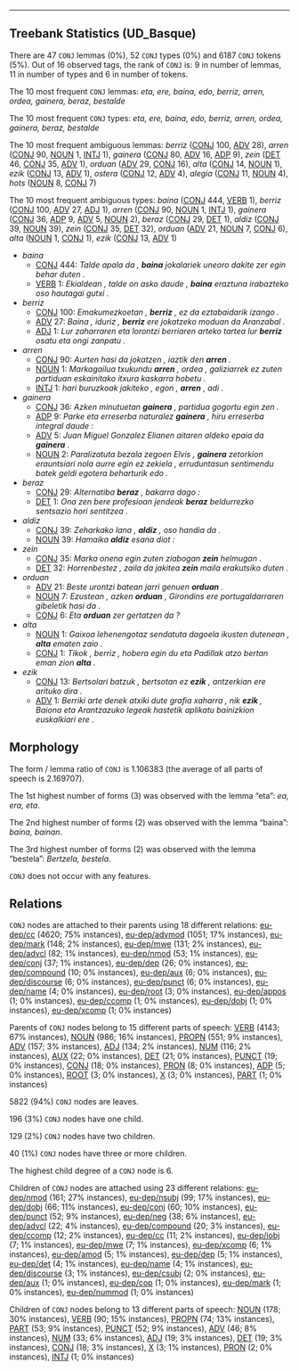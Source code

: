 

--------------------------------------------------------------------------------

## Treebank Statistics (UD_Basque)

There are 47 `CONJ` lemmas (0%), 52 `CONJ` types (0%) and 6187 `CONJ` tokens (5%).
Out of 16 observed tags, the rank of `CONJ` is: 9 in number of lemmas, 11 in number of types and 6 in number of tokens.

The 10 most frequent `CONJ` lemmas: <em>eta, ere, baina, edo, berriz, arren, ordea, gainera, beraz, bestalde</em>

The 10 most frequent `CONJ` types:  <em>eta, ere, baina, edo, berriz, arren, ordea, gainera, beraz, bestalde</em>

The 10 most frequent ambiguous lemmas: <em>berriz</em> ([CONJ]() 100, [ADV]() 28), <em>arren</em> ([CONJ]() 90, [NOUN]() 1, [INTJ]() 1), <em>gainera</em> ([CONJ]() 80, [ADV]() 16, [ADP]() 9), <em>zein</em> ([DET]() 46, [CONJ]() 35, [ADV]() 1), <em>orduan</em> ([ADV]() 29, [CONJ]() 16), <em>alta</em> ([CONJ]() 14, [NOUN]() 1), <em>ezik</em> ([CONJ]() 13, [ADV]() 1), <em>ostera</em> ([CONJ]() 12, [ADV]() 4), <em>alegia</em> ([CONJ]() 11, [NOUN]() 4), <em>hots</em> ([NOUN]() 8, [CONJ]() 7)

The 10 most frequent ambiguous types:  <em>baina</em> ([CONJ]() 444, [VERB]() 1), <em>berriz</em> ([CONJ]() 100, [ADV]() 27, [ADJ]() 1), <em>arren</em> ([CONJ]() 90, [NOUN]() 1, [INTJ]() 1), <em>gainera</em> ([CONJ]() 36, [ADP]() 9, [ADV]() 5, [NOUN]() 2), <em>beraz</em> ([CONJ]() 29, [DET]() 1), <em>aldiz</em> ([CONJ]() 39, [NOUN]() 39), <em>zein</em> ([CONJ]() 35, [DET]() 32), <em>orduan</em> ([ADV]() 21, [NOUN]() 7, [CONJ]() 6), <em>alta</em> ([NOUN]() 1, [CONJ]() 1), <em>ezik</em> ([CONJ]() 13, [ADV]() 1)


* <em>baina</em>
  * [CONJ]() 444: <em>Talde apala da , <b>baina</b> jokalariek uneoro dakite zer egin behar duten .</em>
  * [VERB]() 1: <em>Ekialdean , talde on asko daude , <b>baina</b> eraztuna irabazteko oso hautagai gutxi .</em>
* <em>berriz</em>
  * [CONJ]() 100: <em>Emakumezkoetan , <b>berriz</b> , ez da eztabaidarik izango .</em>
  * [ADV]() 27: <em>Baina , iduriz , <b>berriz</b> ere jokatzeko moduan da Aranzabal .</em>
  * [ADJ]() 1: <em>Lur zaharraren eta lorontzi berriaren arteko tartea lur <b>berriz</b> osatu eta ongi zanpatu .</em>
* <em>arren</em>
  * [CONJ]() 90: <em>Aurten hasi da jokatzen , iaztik den <b>arren</b> .</em>
  * [NOUN]() 1: <em>Markagailua txukundu <b>arren</b> , ordea , galiziarrek ez zuten partiduan eskainitako itxura kaskarra hobetu .</em>
  * [INTJ]() 1: <em>hari buruzkoak jakiteko , egon , <b>arren</b> , adi .</em>
* <em>gainera</em>
  * [CONJ]() 36: <em>Azken minutuetan <b>gainera</b> , partidua gogortu egin zen .</em>
  * [ADP]() 9: <em>Parke eta erreserba naturalez <b>gainera</b> , hiru erreserba integral daude :</em>
  * [ADV]() 5: <em>Juan Miguel Gonzalez Elianen aitaren aldeko epaia da <b>gainera</b> .</em>
  * [NOUN]() 2: <em>Paralizatuta bezala zegoen Elvis , <b>gainera</b> zetorkion erauntsiari nola aurre egin ez zekiela , erruduntasun sentimendu batek geldi egotera beharturik edo .</em>
* <em>beraz</em>
  * [CONJ]() 29: <em>Alternatiba <b>beraz</b> , bakarra dago :</em>
  * [DET]() 1: <em>Ona zen bere profesioan jendeak <b>beraz</b> beldurrezko sentsazio hori sentitzea .</em>
* <em>aldiz</em>
  * [CONJ]() 39: <em>Zeharkako lana , <b>aldiz</b> , oso handia da .</em>
  * [NOUN]() 39: <em>Hamaika <b>aldiz</b> esana diot :</em>
* <em>zein</em>
  * [CONJ]() 35: <em>Marka onena egin zuten ziabogan <b>zein</b> helmugan .</em>
  * [DET]() 32: <em>Horrenbestez , zaila da jakitea <b>zein</b> maila erakutsiko duten .</em>
* <em>orduan</em>
  * [ADV]() 21: <em>Beste urontzi batean jarri genuen <b>orduan</b> .</em>
  * [NOUN]() 7: <em>Ezustean , azken <b>orduan</b> , Girondins ere portugaldarraren gibeletik hasi da .</em>
  * [CONJ]() 6: <em>Eta <b>orduan</b> zer gertatzen da ?</em>
* <em>alta</em>
  * [NOUN]() 1: <em>Gaixoa lehenengotaz sendatuta dagoela ikusten dutenean , <b>alta</b> ematen zaio .</em>
  * [CONJ]() 1: <em>Tikok , berriz , hobera egin du eta Padillak atzo bertan eman zion <b>alta</b> .</em>
* <em>ezik</em>
  * [CONJ]() 13: <em>Bertsolari batzuk , bertsotan ez <b>ezik</b> , antzerkian ere arituko dira .</em>
  * [ADV]() 1: <em>Berriki arte denek atxiki dute grafia xaharra , nik <b>ezik</b> , Baiona eta Arantzazuko legeak hastetik aplikatu bainizkion euskalkiari ere .</em>

## Morphology

The form / lemma ratio of `CONJ` is 1.106383 (the average of all parts of speech is 2.169707).

The 1st highest number of forms (3) was observed with the lemma “eta”: <em>ea, era, eta</em>.

The 2nd highest number of forms (2) was observed with the lemma “baina”: <em>baina, bainan</em>.

The 3rd highest number of forms (2) was observed with the lemma “bestela”: <em>Bertzela, bestela</em>.

`CONJ` does not occur with any features.


## Relations

`CONJ` nodes are attached to their parents using 18 different relations: [eu-dep/cc]() (4620; 75% instances), [eu-dep/advmod]() (1051; 17% instances), [eu-dep/mark]() (148; 2% instances), [eu-dep/mwe]() (131; 2% instances), [eu-dep/advcl]() (82; 1% instances), [eu-dep/nmod]() (53; 1% instances), [eu-dep/conj]() (37; 1% instances), [eu-dep/dep]() (26; 0% instances), [eu-dep/compound]() (10; 0% instances), [eu-dep/aux]() (6; 0% instances), [eu-dep/discourse]() (6; 0% instances), [eu-dep/punct]() (6; 0% instances), [eu-dep/name]() (4; 0% instances), [eu-dep/root]() (3; 0% instances), [eu-dep/appos]() (1; 0% instances), [eu-dep/ccomp]() (1; 0% instances), [eu-dep/dobj]() (1; 0% instances), [eu-dep/xcomp]() (1; 0% instances)

Parents of `CONJ` nodes belong to 15 different parts of speech: [VERB]() (4143; 67% instances), [NOUN]() (986; 16% instances), [PROPN]() (551; 9% instances), [ADV]() (157; 3% instances), [ADJ]() (134; 2% instances), [NUM]() (116; 2% instances), [AUX]() (22; 0% instances), [DET]() (21; 0% instances), [PUNCT]() (19; 0% instances), [CONJ]() (18; 0% instances), [PRON]() (8; 0% instances), [ADP]() (5; 0% instances), [ROOT]() (3; 0% instances), [X]() (3; 0% instances), [PART]() (1; 0% instances)

5822 (94%) `CONJ` nodes are leaves.

196 (3%) `CONJ` nodes have one child.

129 (2%) `CONJ` nodes have two children.

40 (1%) `CONJ` nodes have three or more children.

The highest child degree of a `CONJ` node is 6.

Children of `CONJ` nodes are attached using 23 different relations: [eu-dep/nmod]() (161; 27% instances), [eu-dep/nsubj]() (99; 17% instances), [eu-dep/dobj]() (66; 11% instances), [eu-dep/conj]() (60; 10% instances), [eu-dep/punct]() (52; 9% instances), [eu-dep/neg]() (38; 6% instances), [eu-dep/advcl]() (22; 4% instances), [eu-dep/compound]() (20; 3% instances), [eu-dep/ccomp]() (12; 2% instances), [eu-dep/cc]() (11; 2% instances), [eu-dep/iobj]() (7; 1% instances), [eu-dep/mwe]() (7; 1% instances), [eu-dep/xcomp]() (6; 1% instances), [eu-dep/amod]() (5; 1% instances), [eu-dep/dep]() (5; 1% instances), [eu-dep/det]() (4; 1% instances), [eu-dep/name]() (4; 1% instances), [eu-dep/discourse]() (3; 1% instances), [eu-dep/csubj]() (2; 0% instances), [eu-dep/aux]() (1; 0% instances), [eu-dep/cop]() (1; 0% instances), [eu-dep/mark]() (1; 0% instances), [eu-dep/nummod]() (1; 0% instances)

Children of `CONJ` nodes belong to 13 different parts of speech: [NOUN]() (178; 30% instances), [VERB]() (90; 15% instances), [PROPN]() (74; 13% instances), [PART]() (53; 9% instances), [PUNCT]() (52; 9% instances), [ADV]() (46; 8% instances), [NUM]() (33; 6% instances), [ADJ]() (19; 3% instances), [DET]() (19; 3% instances), [CONJ]() (18; 3% instances), [X]() (3; 1% instances), [PRON]() (2; 0% instances), [INTJ]() (1; 0% instances)

